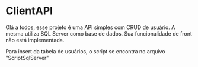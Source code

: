 # ClientAPI

Olá a todos, esse projeto é uma API simples com CRUD de usuário. A mesma utiliza SQL Server como base de dados. Sua funcionalidade de front não está implementada.

Para insert da tabela de usuários, o script se encontra no arquivo "ScriptSqlServer"
